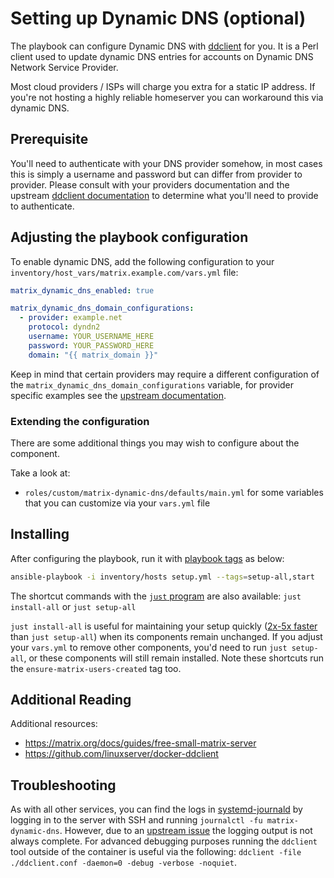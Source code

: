 <!--
SPDX-FileCopyrightText: 2020 Scott Crossen
SPDX-FileCopyrightText: 2020 Slavi Pantaleev
SPDX-FileCopyrightText: 2024 - 2025 Suguru Hirahara

SPDX-License-Identifier: AGPL-3.0-or-later
-->

# Setting up Dynamic DNS (optional)

The playbook can configure Dynamic DNS with [ddclient⁠](https://github.com/ddclient/ddclient) for you. It is a Perl client used to update dynamic DNS entries for accounts on Dynamic DNS Network Service Provider.

Most cloud providers / ISPs will charge you extra for a static IP address. If you're not hosting a highly reliable homeserver you can workaround this via dynamic DNS.

## Prerequisite

You'll need to authenticate with your DNS provider somehow, in most cases this is simply a username and password but can differ from provider to provider. Please consult with your providers documentation and the upstream [ddclient documentation](https://github.com/ddclient/ddclient/blob/main/ddclient.conf.in) to determine what you'll need to provide to authenticate.

## Adjusting the playbook configuration

To enable dynamic DNS, add the following configuration to your `inventory/host_vars/matrix.example.com/vars.yml` file:

```yaml
matrix_dynamic_dns_enabled: true

matrix_dynamic_dns_domain_configurations:
  - provider: example.net
    protocol: dyndn2
    username: YOUR_USERNAME_HERE
    password: YOUR_PASSWORD_HERE
    domain: "{{ matrix_domain }}"
```

Keep in mind that certain providers may require a different configuration of the `matrix_dynamic_dns_domain_configurations` variable, for provider specific examples see the [upstream documentation](https://github.com/ddclient/ddclient/blob/main/ddclient.conf.in).

### Extending the configuration

There are some additional things you may wish to configure about the component.

Take a look at:

- `roles/custom/matrix-dynamic-dns/defaults/main.yml` for some variables that you can customize via your `vars.yml` file

## Installing

After configuring the playbook, run it with [playbook tags](playbook-tags.md) as below:

<!-- NOTE: let this conservative command run (instead of install-all) to make it clear that failure of the command means something is clearly broken. -->
```sh
ansible-playbook -i inventory/hosts setup.yml --tags=setup-all,start
```

The shortcut commands with the [`just` program](just.md) are also available: `just install-all` or `just setup-all`

`just install-all` is useful for maintaining your setup quickly ([2x-5x faster](../CHANGELOG.md#2x-5x-performance-improvements-in-playbook-runtime) than `just setup-all`) when its components remain unchanged. If you adjust your `vars.yml` to remove other components, you'd need to run `just setup-all`, or these components will still remain installed. Note these shortcuts run the `ensure-matrix-users-created` tag too.

## Additional Reading

Additional resources:

- https://matrix.org/docs/guides/free-small-matrix-server
- https://github.com/linuxserver/docker-ddclient

## Troubleshooting

As with all other services, you can find the logs in [systemd-journald](https://www.freedesktop.org/software/systemd/man/systemd-journald.service.html) by logging in to the server with SSH and running `journalctl -fu matrix-dynamic-dns`. However, due to an [upstream issue](https://github.com/linuxserver/docker-ddclient/issues/54#issuecomment-1153143132) the logging output is not always complete. For advanced debugging purposes running the `ddclient` tool outside of the container is useful via the following: `ddclient -file ./ddclient.conf -daemon=0 -debug -verbose -noquiet`.
